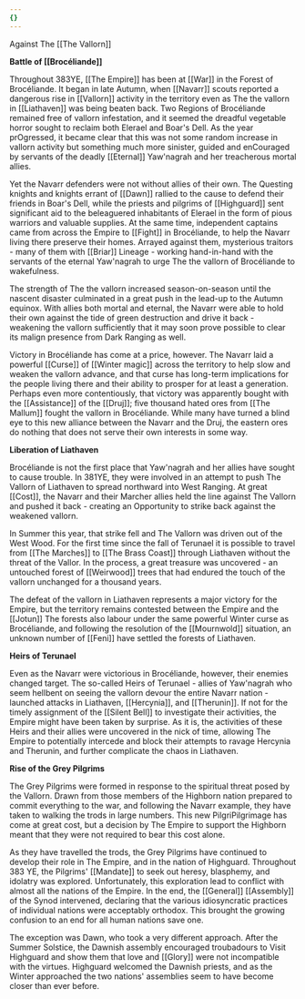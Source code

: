```yaml
---
{}
---
```


Against The [[The Vallorn]]

**Battle of [[Brocéliande]]**

Throughout 383YE, [[The Empire]] has been at [[War]] in the Forest of Brocéliande. It began in late Autumn, when [[Navarr]] scouts reported a dangerous rise in [[Vallorn]] activity in the territory even as The the vallorn in [[Liathaven]] was being beaten back. Two Regions of Brocéliande remained free of vallorn infestation, and it seemed the dreadful vegetable horror sought to reclaim both Elerael and Boar's Dell. As the year prOgressed, it became clear that this was not some random increase in vallorn activity but something much more sinister, guided and enCouraged by servants of the deadly [[Eternal]] Yaw'nagrah and her treacherous mortal allies.

Yet the Navarr defenders were not without allies of their own. The Questing knights and knights errant of [[Dawn]] rallied to the cause to defend their friends in Boar's Dell, while the priests and pilgrims of [[Highguard]] sent significant aid to the beleaguered inhabitants of Elerael in the form of pious warriors and valuable supplies. At the same time, independent captains came from across the Empire to [[Fight]] in Brocéliande, to help the Navarr living there preserve their homes. Arrayed against them, mysterious traitors - many of them with [[Briar]] Lineage - working hand-in-hand with the servants of the eternal Yaw'nagrah to urge The the vallorn of Brocéliande to wakefulness.

The strength of The the vallorn increased season-on-season until the nascent disaster culminated in a great push in the lead-up to the Autumn equinox. With allies both mortal and eternal, the Navarr were able to hold their own against the tide of green destruction and drive it back - weakening the vallorn sufficiently that it may soon prove possible to clear its malign presence from Dark Ranging as well.

Victory in Brocéliande has come at a price, however. The Navarr laid a powerful [[Curse]] of [[Winter magic]] across the territory to help slow and weaken the vallorn advance, and that curse has long-term implications for the people living there and their ability to prosper for at least a generation. Perhaps even more contentiously, that victory was apparently bought with the [[Assistance]] of the [[Druj]]; five thousand hated ores from [[The Mallum]] fought the vallorn in Brocéliande. While many have turned a blind eye to this new alliance between the Navarr and the Druj, the eastern ores do nothing that does not serve their own interests in some way.

**Liberation of Liathaven**

Brocéliande is not the first place that Yaw'nagrah and her allies have sought to cause trouble. In 381YE, they were involved in an attempt to push The Vallorn of Liathaven to spread northward into West Ranging. At great [[Cost]], the Navarr and their Marcher allies held the line against The Vallorn and pushed it back - creating an Opportunity to strike back against the weakened vallorn.

In Summer this year, that strike fell and The Vallorn was driven out of the West Wood. For the first time since the fall of Terunael it is possible to travel from [[The Marches]] to [[The Brass Coast]] through Liathaven without the threat of the Vallor. In the process, a great treasure was uncovered - an untouched forest of [[Weirwood]] trees that had endured the touch of the vallorn unchanged for a thousand years.

The defeat of the vallorn in Liathaven represents a major victory for the Empire, but the territory remains contested between the Empire and the [[Jotun]] The forests also labour under the same powerful Winter curse as Brocéliande, and following the resolution of the [[Mournwold]] situation, an unknown number of [[Feni]] have settled the forests of Liathaven.

**Heirs of Terunael**

Even as the Navarr were victorious in Brocéliande, however, their enemies changed target. The so-called Heirs of Terunael - allies of Yaw'nagrah who seem hellbent on seeing the vallorn devour the entire Navarr nation - launched attacks in Liathaven, [[Hercynia]], and [[Therunin]]. If not for the timely assignment of the [[Silent Bell]] to investigate their activities, the Empire might have been taken by surprise. As it is, the activities of these Heirs and their allies were uncovered in the nick of time, allowing The Empire to potentially intercede and block their attempts to ravage Hercynia and Therunin, and further complicate the chaos in Liathaven.

**Rise of the Grey Pilgrims**

The Grey Pilgrims were formed in response to the spiritual threat posed by the Vallorn. Drawn from those members of the Highborn nation prepared to commit everything to the war, and following the Navarr example, they have taken to walking the trods in large numbers. This new PilgriPilgrimage has come at great cost, but a decision by The Empire to support the Highborn meant that they were not required to bear this cost alone.

As they have travelled the trods, the Grey Pilgrims have continued to develop their role in The Empire, and in the nation of Highguard. Throughout 383 YE, the Pilgrims' [[Mandate]] to seek out heresy, blasphemy, and idolatry was explored. Unfortunately, this exploration lead to conflict with almost all the nations of the Empire. In the end, the [[General]] [[Assembly]] of the Synod intervened, declaring that the various idiosyncratic practices of individual nations were acceptably orthodox. This brought the growing confusion to an end for all human nations save one.

The exception was Dawn, who took a very different approach. After the Summer Solstice, the Dawnish assembly encouraged troubadours to Visit Highguard and show them that love and [[Glory]] were not incompatible with the virtues. Highguard welcomed the Dawnish priests, and as the Winter approached the two nations' assemblies seem to have become closer than ever before.